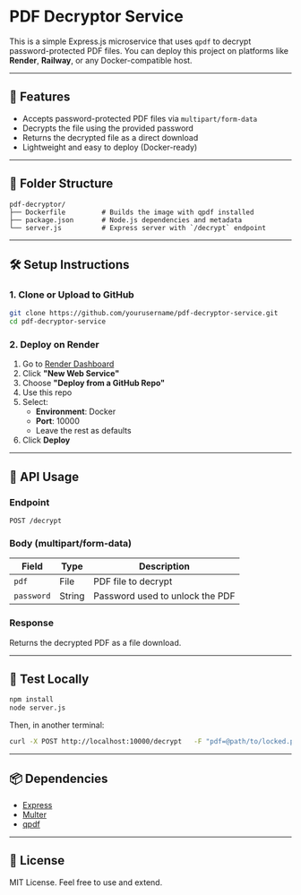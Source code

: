# PDF Decryptor Service

This is a simple Express.js microservice that uses `qpdf` to decrypt password-protected PDF files. You can deploy this project on platforms like **Render**, **Railway**, or any Docker-compatible host.

---

## 🚀 Features

- Accepts password-protected PDF files via `multipart/form-data`
- Decrypts the file using the provided password
- Returns the decrypted file as a direct download
- Lightweight and easy to deploy (Docker-ready)

---

## 📁 Folder Structure

```
pdf-decryptor/
├── Dockerfile         # Builds the image with qpdf installed
├── package.json       # Node.js dependencies and metadata
└── server.js          # Express server with `/decrypt` endpoint
```

---

## 🛠️ Setup Instructions

### 1. Clone or Upload to GitHub

```bash
git clone https://github.com/yourusername/pdf-decryptor-service.git
cd pdf-decryptor-service
```

### 2. Deploy on Render

1. Go to [Render Dashboard](https://dashboard.render.com)
2. Click **"New Web Service"**
3. Choose **"Deploy from a GitHub Repo"**
4. Use this repo
5. Select:
   - **Environment**: Docker
   - **Port**: 10000
   - Leave the rest as defaults
6. Click **Deploy**

---

## 🔐 API Usage

### Endpoint

```
POST /decrypt
```

### Body (multipart/form-data)

| Field    | Type     | Description                     |
|----------|----------|---------------------------------|
| `pdf`    | File     | PDF file to decrypt             |
| `password` | String | Password used to unlock the PDF |

### Response

Returns the decrypted PDF as a file download.

---

## 🧪 Test Locally

```bash
npm install
node server.js
```

Then, in another terminal:

```bash
curl -X POST http://localhost:10000/decrypt   -F "pdf=@path/to/locked.pdf"   -F "password=YOUR_PASSWORD" --output decrypted.pdf
```

---

## 📦 Dependencies

- [Express](https://expressjs.com/)
- [Multer](https://github.com/expressjs/multer)
- [qpdf](https://qpdf.sourceforge.io/)

---

## 📝 License

MIT License. Feel free to use and extend.
